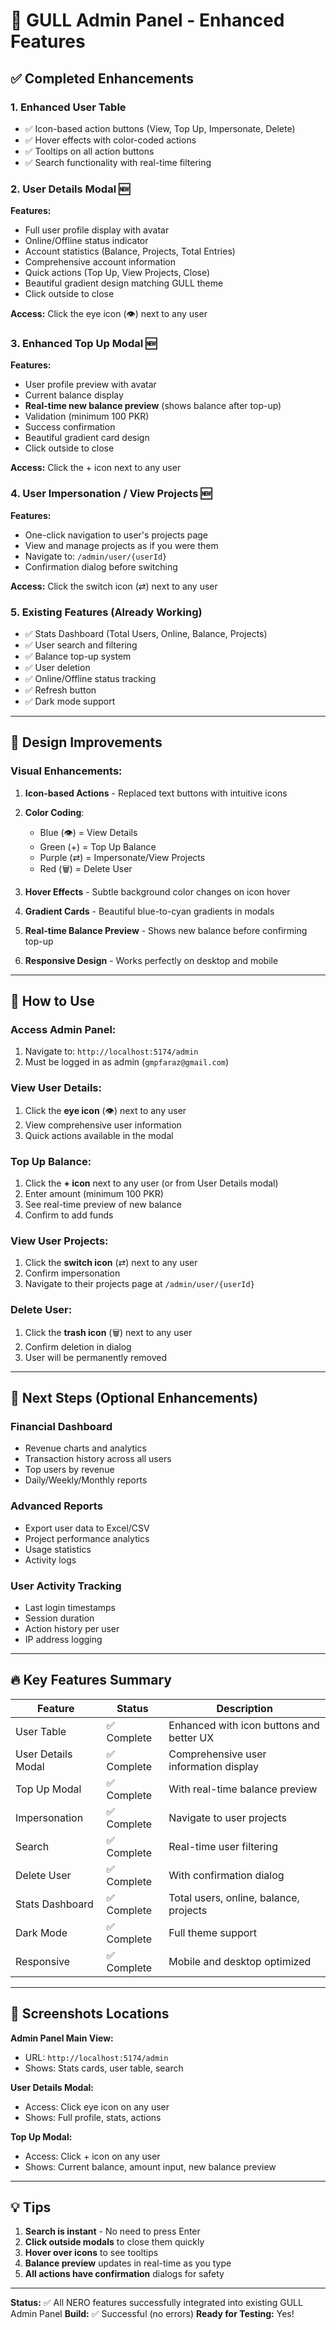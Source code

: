# 🎯 GULL Admin Panel - Enhanced Features

## ✅ Completed Enhancements

### 1. **Enhanced User Table**
- ✅ Icon-based action buttons (View, Top Up, Impersonate, Delete)
- ✅ Hover effects with color-coded actions
- ✅ Tooltips on all action buttons
- ✅ Search functionality with real-time filtering

### 2. **User Details Modal** 🆕
**Features:**
- Full user profile display with avatar
- Online/Offline status indicator
- Account statistics (Balance, Projects, Total Entries)
- Comprehensive account information
- Quick actions (Top Up, View Projects, Close)
- Beautiful gradient design matching GULL theme
- Click outside to close

**Access:** Click the eye icon (👁️) next to any user

### 3. **Enhanced Top Up Modal** 🆕
**Features:**
- User profile preview with avatar
- Current balance display
- **Real-time new balance preview** (shows balance after top-up)
- Validation (minimum 100 PKR)
- Success confirmation
- Beautiful gradient card design
- Click outside to close

**Access:** Click the + icon next to any user

### 4. **User Impersonation / View Projects** 🆕
**Features:**
- One-click navigation to user's projects page
- View and manage projects as if you were them
- Navigate to: `/admin/user/{userId}`
- Confirmation dialog before switching

**Access:** Click the switch icon (⇄) next to any user

### 5. **Existing Features (Already Working)**
- ✅ Stats Dashboard (Total Users, Online, Balance, Projects)
- ✅ User search and filtering
- ✅ Balance top-up system
- ✅ User deletion
- ✅ Online/Offline status tracking
- ✅ Refresh button
- ✅ Dark mode support

---

## 🎨 Design Improvements

### Visual Enhancements:
1. **Icon-based Actions** - Replaced text buttons with intuitive icons
2. **Color Coding**:
   - Blue (👁️) = View Details
   - Green (+) = Top Up Balance
   - Purple (⇄) = Impersonate/View Projects
   - Red (🗑️) = Delete User

3. **Hover Effects** - Subtle background color changes on icon hover
4. **Gradient Cards** - Beautiful blue-to-cyan gradients in modals
5. **Real-time Balance Preview** - Shows new balance before confirming top-up
6. **Responsive Design** - Works perfectly on desktop and mobile

---

## 📝 How to Use

### Access Admin Panel:
1. Navigate to: `http://localhost:5174/admin`
2. Must be logged in as admin (`gmpfaraz@gmail.com`)

### View User Details:
1. Click the **eye icon** (👁️) next to any user
2. View comprehensive user information
3. Quick actions available in the modal

### Top Up Balance:
1. Click the **+ icon** next to any user (or from User Details modal)
2. Enter amount (minimum 100 PKR)
3. See real-time preview of new balance
4. Confirm to add funds

### View User Projects:
1. Click the **switch icon** (⇄) next to any user
2. Confirm impersonation
3. Navigate to their projects page at `/admin/user/{userId}`

### Delete User:
1. Click the **trash icon** (🗑️) next to any user
2. Confirm deletion in dialog
3. User will be permanently removed

---

## 🚀 Next Steps (Optional Enhancements)

### Financial Dashboard
- Revenue charts and analytics
- Transaction history across all users
- Top users by revenue
- Daily/Weekly/Monthly reports

### Advanced Reports
- Export user data to Excel/CSV
- Project performance analytics
- Usage statistics
- Activity logs

### User Activity Tracking
- Last login timestamps
- Session duration
- Action history per user
- IP address logging

---

## 🔥 Key Features Summary

| Feature | Status | Description |
|---------|--------|-------------|
| User Table | ✅ Complete | Enhanced with icon buttons and better UX |
| User Details Modal | ✅ Complete | Comprehensive user information display |
| Top Up Modal | ✅ Complete | With real-time balance preview |
| Impersonation | ✅ Complete | Navigate to user projects |
| Search | ✅ Complete | Real-time user filtering |
| Delete User | ✅ Complete | With confirmation dialog |
| Stats Dashboard | ✅ Complete | Total users, online, balance, projects |
| Dark Mode | ✅ Complete | Full theme support |
| Responsive | ✅ Complete | Mobile and desktop optimized |

---

## 📱 Screenshots Locations

**Admin Panel Main View:**
- URL: `http://localhost:5174/admin`
- Shows: Stats cards, user table, search

**User Details Modal:**
- Access: Click eye icon on any user
- Shows: Full profile, stats, actions

**Top Up Modal:**
- Access: Click + icon on any user
- Shows: Current balance, amount input, new balance preview

---

## 💡 Tips

1. **Search is instant** - No need to press Enter
2. **Click outside modals** to close them quickly
3. **Hover over icons** to see tooltips
4. **Balance preview** updates in real-time as you type
5. **All actions have confirmation** dialogs for safety

---

**Status:** ✅ All NERO features successfully integrated into existing GULL Admin Panel
**Build:** ✅ Successful (no errors)
**Ready for Testing:** Yes!

